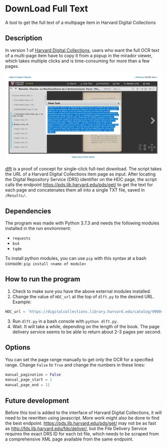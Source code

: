 # DownLoad Full Text
A tool to get the full text of a multipage item in Harvard Digital Collections

## Description
In version 1 of [Harvard Digital Collections](https://library.harvard.edu/digital-collections), users who want the full OCR text of a multi-page item have to copy it from a popup in the mirador viewer, which takes multiple clicks and is time-consuming for more than a few pages.

![alt text][copy-paste-mirador]

[dlft](https://github.com/joemull/dlft) is a proof of concept for single-click full-text download. The script takes the URL of a Harvard Digital Collections item page as input. After locating the Digital Repository Service (DRS) identifier on the HDC page, the script calls the endpoint https://pds.lib.harvard.edu/pds/get/ to get the text for each page and concatenates them all into a single TXT file, saved in `/Results/`.

## Dependencies
The program was made with Python 3.7.3 and needs the following modules installed in the run environment:
- `requests`
- `bs4`
- `tqdm`

To install python modules, you can use `pip` with this syntax at a bash console: `pip install <name of module>`

## How to run the program
1. Check to make sure you have the above external modules installed.
2. Change the value of `HDC_url` at the top of `dlft.py` to the desired URL. Example:

```py
HDC_url = 'https://digitalcollections.library.harvard.edu/catalog/990043816950203941'
```

3. Run `dlft.py` in a bash console with `python dlft.py`.
4. Wait. It will take a while, depending on the length of the book. The page delivery service seems to be able to return about 2-3 pages per second.

## Options
You can set the page range manually to get only the OCR for a specified range. Change `False` to `True` and change the numbers in these lines:
```py
manual_pagination = False
manual_page_start = 1
manual_page_end = 11
```

## Future development
Before this tool is added to the interface of Harvard Digital Collections, it will need to be rewritten using javascript. More work might also be done to find the best endpoint. https://pds.lib.harvard.edu/pds/get/ may not be as fast as http://fds.lib.harvard.edu/fds/deliver/, but the File Delivery Service requires the exact DRS ID for each txt file, which needs to be scraped from a comprehensive XML page available from the same endpoint. 

<!-- Images -->
[copy-paste-mirador]: images/copy-paste-mirador.JPG "The user experience of downloading character-recognized text for each page"
